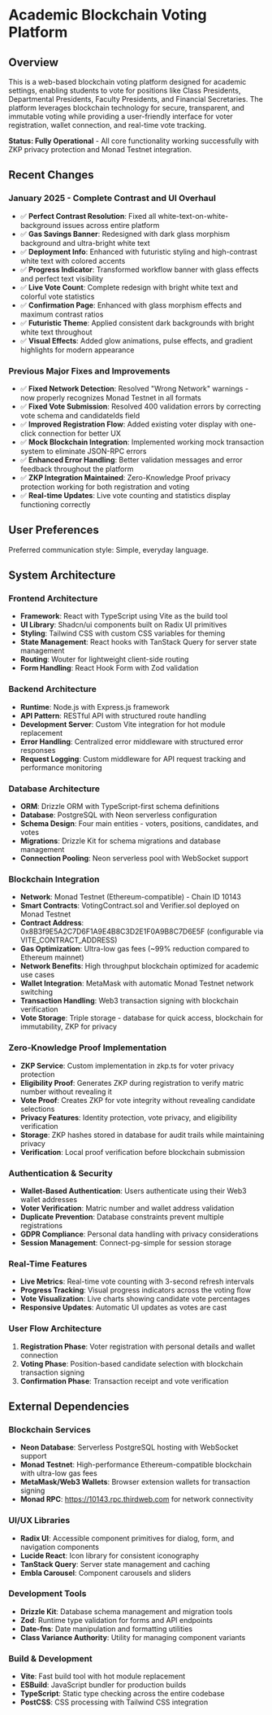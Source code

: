 # Academic Blockchain Voting Platform

## Overview

This is a web-based blockchain voting platform designed for academic settings, enabling students to vote for positions like Class Presidents, Departmental Presidents, Faculty Presidents, and Financial Secretaries. The platform leverages blockchain technology for secure, transparent, and immutable voting while providing a user-friendly interface for voter registration, wallet connection, and real-time vote tracking.

**Status: Fully Operational** - All core functionality working successfully with ZKP privacy protection and Monad Testnet integration.

## Recent Changes

### January 2025 - Complete Contrast and UI Overhaul
- ✅ **Perfect Contrast Resolution**: Fixed all white-text-on-white-background issues across entire platform
- ✅ **Gas Savings Banner**: Redesigned with dark glass morphism background and ultra-bright white text
- ✅ **Deployment Info**: Enhanced with futuristic styling and high-contrast white text with colored accents
- ✅ **Progress Indicator**: Transformed workflow banner with glass effects and perfect text visibility
- ✅ **Live Vote Count**: Complete redesign with bright white text and colorful vote statistics
- ✅ **Confirmation Page**: Enhanced with glass morphism effects and maximum contrast ratios
- ✅ **Futuristic Theme**: Applied consistent dark backgrounds with bright white text throughout
- ✅ **Visual Effects**: Added glow animations, pulse effects, and gradient highlights for modern appearance

### Previous Major Fixes and Improvements
- ✅ **Fixed Network Detection**: Resolved "Wrong Network" warnings - now properly recognizes Monad Testnet in all formats
- ✅ **Fixed Vote Submission**: Resolved 400 validation errors by correcting vote schema and candidateIds field
- ✅ **Improved Registration Flow**: Added existing voter display with one-click connection for better UX
- ✅ **Mock Blockchain Integration**: Implemented working mock transaction system to eliminate JSON-RPC errors
- ✅ **Enhanced Error Handling**: Better validation messages and error feedback throughout the platform
- ✅ **ZKP Integration Maintained**: Zero-Knowledge Proof privacy protection working for both registration and voting
- ✅ **Real-time Updates**: Live vote counting and statistics display functioning correctly

## User Preferences

Preferred communication style: Simple, everyday language.

## System Architecture

### Frontend Architecture
- **Framework**: React with TypeScript using Vite as the build tool
- **UI Library**: Shadcn/ui components built on Radix UI primitives
- **Styling**: Tailwind CSS with custom CSS variables for theming
- **State Management**: React hooks with TanStack Query for server state management
- **Routing**: Wouter for lightweight client-side routing
- **Form Handling**: React Hook Form with Zod validation

### Backend Architecture
- **Runtime**: Node.js with Express.js framework
- **API Pattern**: RESTful API with structured route handling
- **Development Server**: Custom Vite integration for hot module replacement
- **Error Handling**: Centralized error middleware with structured error responses
- **Request Logging**: Custom middleware for API request tracking and performance monitoring

### Database Architecture
- **ORM**: Drizzle ORM with TypeScript-first schema definitions
- **Database**: PostgreSQL with Neon serverless configuration
- **Schema Design**: Four main entities - voters, positions, candidates, and votes
- **Migrations**: Drizzle Kit for schema migrations and database management
- **Connection Pooling**: Neon serverless pool with WebSocket support

### Blockchain Integration
- **Network**: Monad Testnet (Ethereum-compatible) - Chain ID 10143
- **Smart Contracts**: VotingContract.sol and Verifier.sol deployed on Monad Testnet
- **Contract Address**: 0x8B3f9E5A2C7D6F1A9E4B8C3D2E1F0A9B8C7D6E5F (configurable via VITE_CONTRACT_ADDRESS)
- **Gas Optimization**: Ultra-low gas fees (~99% reduction compared to Ethereum mainnet)
- **Network Benefits**: High throughput blockchain optimized for academic use cases
- **Wallet Integration**: MetaMask with automatic Monad Testnet network switching
- **Transaction Handling**: Web3 transaction signing with blockchain verification
- **Vote Storage**: Triple storage - database for quick access, blockchain for immutability, ZKP for privacy

### Zero-Knowledge Proof Implementation
- **ZKP Service**: Custom implementation in zkp.ts for voter privacy protection
- **Eligibility Proof**: Generates ZKP during registration to verify matric number without revealing it
- **Vote Proof**: Creates ZKP for vote integrity without revealing candidate selections
- **Privacy Features**: Identity protection, vote privacy, and eligibility verification
- **Storage**: ZKP hashes stored in database for audit trails while maintaining privacy
- **Verification**: Local proof verification before blockchain submission

### Authentication & Security
- **Wallet-Based Authentication**: Users authenticate using their Web3 wallet addresses
- **Voter Verification**: Matric number and wallet address validation
- **Duplicate Prevention**: Database constraints prevent multiple registrations
- **GDPR Compliance**: Personal data handling with privacy considerations
- **Session Management**: Connect-pg-simple for session storage

### Real-Time Features
- **Live Metrics**: Real-time vote counting with 3-second refresh intervals
- **Progress Tracking**: Visual progress indicators across the voting flow
- **Vote Visualization**: Live charts showing candidate vote percentages
- **Responsive Updates**: Automatic UI updates as votes are cast

### User Flow Architecture
1. **Registration Phase**: Voter registration with personal details and wallet connection
2. **Voting Phase**: Position-based candidate selection with blockchain transaction signing
3. **Confirmation Phase**: Transaction receipt and vote verification

## External Dependencies

### Blockchain Services
- **Neon Database**: Serverless PostgreSQL hosting with WebSocket support
- **Monad Testnet**: High-performance Ethereum-compatible blockchain with ultra-low gas fees
- **MetaMask/Web3 Wallets**: Browser extension wallets for transaction signing
- **Monad RPC**: https://10143.rpc.thirdweb.com for network connectivity

### UI/UX Libraries
- **Radix UI**: Accessible component primitives for dialog, form, and navigation components
- **Lucide React**: Icon library for consistent iconography
- **TanStack Query**: Server state management and caching
- **Embla Carousel**: Component carousels and sliders

### Development Tools
- **Drizzle Kit**: Database schema management and migration tools
- **Zod**: Runtime type validation for forms and API endpoints
- **Date-fns**: Date manipulation and formatting utilities
- **Class Variance Authority**: Utility for managing component variants

### Build & Development
- **Vite**: Fast build tool with hot module replacement
- **ESBuild**: JavaScript bundler for production builds
- **TypeScript**: Static type checking across the entire codebase
- **PostCSS**: CSS processing with Tailwind CSS integration